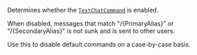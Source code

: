 Determines whether the [`TextChatCommand`](https://create.roblox.com/docs/reference/engine/classes/TextChatCommand) is enabled.

When disabled, messages that match "/{PrimaryAlias}" or
"/{SecondaryAlias}" is not sunk and is sent to other users.

Use this to disable default commands on a case-by-case basis.